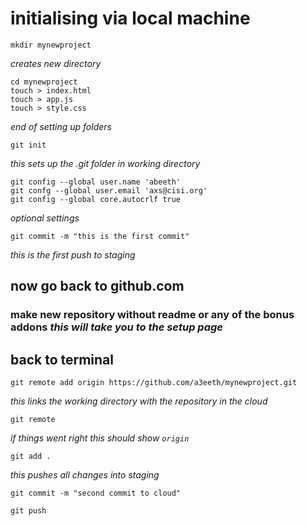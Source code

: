 <!-- This is a personal reference/cheat sheet. Feel free to share. -->

# initialising via local machine
    mkdir mynewproject
*creates new directory*

    cd mynewproject
    touch > index.html
    touch > app.js
    touch > style.css
*end of setting up folders*

    git init

*this sets up the .git folder in working directory*

    git config --global user.name 'abeeth'
    git confg --global user.email 'axs@cisi.org'
    git config --global core.autocrlf true

*optional settings*

    git commit -m "this is the first commit"

*this is the first push to staging*

## now go back to github.com

### make new repository without readme or any of the bonus addons *this will take you to the setup page*

## back to terminal

    git remote add origin https://github.com/a3eeth/mynewproject.git

*this links the working directory with the repository in the cloud*

    git remote

*if things went right this should show ```origin```*

    git add .

*this pushes all changes into staging*

    git commit -m "second commit to cloud"

    git push
